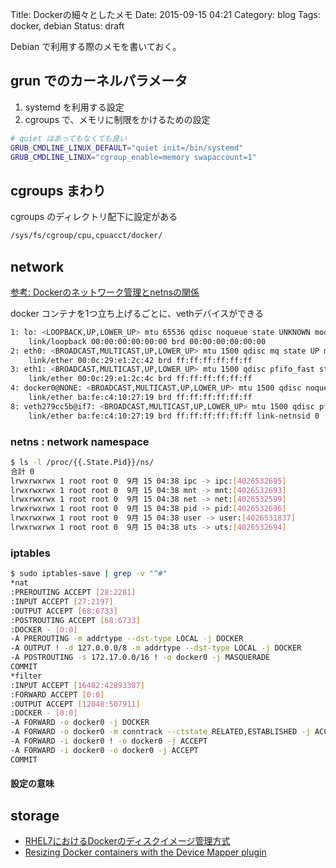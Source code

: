 Title: Dockerの細々としたメモ
Date: 2015-09-15 04:21
Category: blog
Tags: docker, debian
Status: draft

Debian で利用する際のメモを書いておく。

## grun でのカーネルパラメータ

1. systemd を利用する設定
2. cgroups で、メモリに制限をかけるための設定

```sh
# quiet はあってもなくても良い
GRUB_CMDLINE_LINUX_DEFAULT="quiet init=/bin/systemd"
GRUB_CMDLINE_LINUX="cgroup_enable=memory swapaccount=1"
```


## cgroups まわり

cgroups のディレクトリ配下に設定がある

```sh
/sys/fs/cgroup/cpu,cpuacct/docker/
```

## network

[参考: Dockerのネットワーク管理とnetnsの関係](http://enakai00.hatenablog.com/entries/2014/04/24)

docker コンテナを1つ立ち上げるごとに、vethデバイスができる

```sh
1: lo: <LOOPBACK,UP,LOWER_UP> mtu 65536 qdisc noqueue state UNKNOWN mode DEFAULT group default
    link/loopback 00:00:00:00:00:00 brd 00:00:00:00:00:00
2: eth0: <BROADCAST,MULTICAST,UP,LOWER_UP> mtu 1500 qdisc mq state UP mode DEFAULT group default qlen 1000
    link/ether 00:0c:29:e1:2c:42 brd ff:ff:ff:ff:ff:ff
3: eth1: <BROADCAST,MULTICAST,UP,LOWER_UP> mtu 1500 qdisc pfifo_fast state UP mode DEFAULT group default qlen 1000
    link/ether 00:0c:29:e1:2c:4c brd ff:ff:ff:ff:ff:ff
4: docker0@NONE: <BROADCAST,MULTICAST,UP,LOWER_UP> mtu 1500 qdisc noqueue state UP mode DEFAULT group default
    link/ether ba:fe:c4:10:27:19 brd ff:ff:ff:ff:ff:ff
8: veth279cc5b@if7: <BROADCAST,MULTICAST,UP,LOWER_UP> mtu 1500 qdisc pfifo_fast master docker0 state UP mode DEFAULT group default qlen 1000
    link/ether ba:fe:c4:10:27:19 brd ff:ff:ff:ff:ff:ff link-netnsid 0
```

### netns : network namespace

```sh
$ ls -l /proc/{{.State.Pid}}/ns/
合計 0
lrwxrwxrwx 1 root root 0  9月 15 04:38 ipc -> ipc:[4026532695]
lrwxrwxrwx 1 root root 0  9月 15 04:38 mnt -> mnt:[4026532693]
lrwxrwxrwx 1 root root 0  9月 15 04:38 net -> net:[4026532599]
lrwxrwxrwx 1 root root 0  9月 15 04:38 pid -> pid:[4026532696]
lrwxrwxrwx 1 root root 0  9月 15 04:38 user -> user:[4026531837]
lrwxrwxrwx 1 root root 0  9月 15 04:38 uts -> uts:[4026532694]
```

### iptables

```sh
$ sudo iptables-save | grep -v "^#"
*nat
:PREROUTING ACCEPT [28:2281]
:INPUT ACCEPT [27:2197]
:OUTPUT ACCEPT [68:6733]
:POSTROUTING ACCEPT [68:6733]
:DOCKER - [0:0]
-A PREROUTING -m addrtype --dst-type LOCAL -j DOCKER
-A OUTPUT ! -d 127.0.0.0/8 -m addrtype --dst-type LOCAL -j DOCKER
-A POSTROUTING -s 172.17.0.0/16 ! -o docker0 -j MASQUERADE
COMMIT
*filter
:INPUT ACCEPT [16482:42893307]
:FORWARD ACCEPT [0:0]
:OUTPUT ACCEPT [12048:507911]
:DOCKER - [0:0]
-A FORWARD -o docker0 -j DOCKER
-A FORWARD -o docker0 -m conntrack --ctstate RELATED,ESTABLISHED -j ACCEPT
-A FORWARD -i docker0 ! -o docker0 -j ACCEPT
-A FORWARD -i docker0 -o docker0 -j ACCEPT
COMMIT
```

#### 設定の意味

## storage

- [RHEL7におけるDockerのディスクイメージ管理方式](http://enakai00.hatenablog.com/entry/20140420/1397981156)
- [Resizing Docker containers with the Device Mapper plugin](http://jpetazzo.github.io/2014/01/29/docker-device-mapper-resize/)


